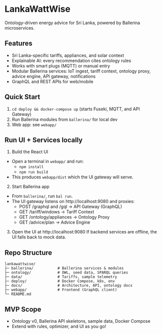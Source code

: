 # LankaWattWise

Ontology-driven energy advice for Sri Lanka, powered by Ballerina microservices.

## Features
- Sri Lanka-specific tariffs, appliances, and solar context
- Explainable AI: every recommendation cites ontology rules
- Works with smart plugs (MQTT) or manual entry
- Modular Ballerina services: IoT ingest, tariff context, ontology proxy, advice engine, API gateway, notifications
- GraphQL and REST APIs for web/mobile

## Quick Start
1. `cd deploy && docker-compose up` (starts Fuseki, MQTT, and API Gateway)
2. Run Ballerina modules from `ballerina/` for local dev
3. Web app: see `webapp/`

## Run UI + Services locally
1) Build the React UI
- Open a terminal in `webapp/` and run:
	- `npm install`
	- `npm run build`
- This produces `webapp/dist` which the UI gateway will serve.

2) Start Ballerina app
- From `ballerina/`, run `bal run`.
- The UI gateway listens on http://localhost:9080 and proxies:
	- POST /graphql and /gql → API Gateway (GraphQL)
	- GET  /tariff/windows → Tariff Context
	- GET  /ontology/appliances → Ontology Proxy
	- GET  /advice/plan → Advice Engine

3) Open the UI at http://localhost:9080
If backend services are offline, the UI falls back to mock data.

## Repo Structure
```
lankawattwise/
├─ ballerina/           # Ballerina services & modules
├─ ontology/            # OWL, seed data, SPARQL queries
├─ data/                # Tariffs, sample telemetry
├─ deploy/              # Docker Compose, k8s, env
├─ docs/                # Architecture, API, ontology docs
├─ webapp/              # Frontend (GraphQL client)
└─ README.md
```

## MVP Scope
- Ontology v0, Ballerina API skeletons, sample data, Docker Compose
- Extend with rules, optimizer, and UI as you go!
